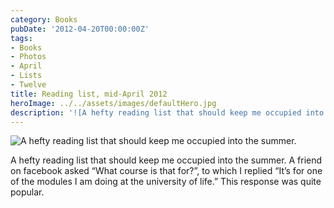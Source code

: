 ```yaml
---
category: Books
pubDate: '2012-04-20T00:00:00Z'
tags:
- Books
- Photos
- April
- Lists
- Twelve
title: Reading list, mid-April 2012
heroImage: ../../assets/images/defaultHero.jpg
description: '![A hefty reading list that should keep me occupied into the summer.](../../assets/images/other/'
---
```

![A hefty reading list that should keep me occupied into the summer.](../../assets/images/other/April-2012-Bookstack.jpg)

A hefty reading list that should keep me occupied into the summer. A friend on facebook asked “What course is that for?”, to which I replied “It’s for one of the modules I am doing at the university of life.” This response was quite popular.